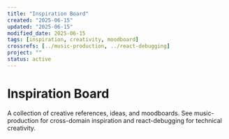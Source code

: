 ```yaml
---
title: "Inspiration Board"
created: "2025-06-15"
updated: "2025-06-15"
modified_date: 2025-06-15
tags: [inspiration, creativity, moodboard]
crossrefs: [../music-production, ../react-debugging]
project: ""
status: active
---
```


# Inspiration Board

A collection of creative references, ideas, and moodboards. See music-production for cross-domain inspiration and react-debugging for technical creativity. 